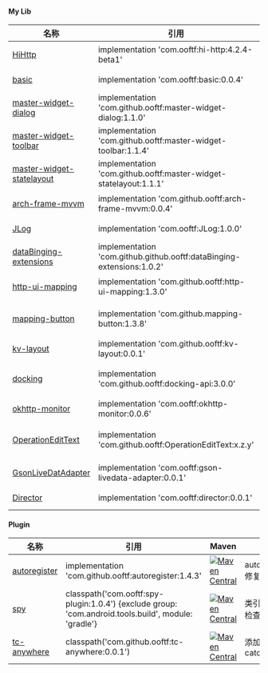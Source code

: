 



#### My Lib

|名称|引用|Maven|描述|
|---|---|---|---|
|[HiHttp](https://github.com/ooftf/HiHttp)|implementation 'com.ooftf:hi-http:4.2.4-beta1'|[ ![Maven Central](https://maven-badges.herokuapp.com/maven-central/com.github.ooftf/hi-http/badge.svg) ](https://maven-badges.herokuapp.com/maven-central/com.github.ooftf/hi-http)|网络请求封装|
|[basic](https://github.com/ooftf/basic)|implementation 'com.ooftf:basic:0.0.4'|[ ![Maven Central](https://maven-badges.herokuapp.com/maven-central/com.github.ooftf/basic/badge.svg) ](https://maven-badges.herokuapp.com/maven-central/com.github.ooftf/basic)|基础类|
|[master-widget-dialog](https://github.com/ooftf/master-widget)|implementation 'com.github.ooftf:master-widget-dialog:1.1.0'|[ ![Maven Central](https://maven-badges.herokuapp.com/maven-central/com.github.ooftf/master-widget-dialog/badge.svg) ](https://maven-badges.herokuapp.com/maven-central/com.github.ooftf/master-widget-dialog)|dialog|
|[master-widget-toolbar](https://github.com/ooftf/master-widget)|implementation 'com.github.ooftf:master-widget-toolbar:1.1.4'|[ ![Maven Central](https://maven-badges.herokuapp.com/maven-central/com.github.ooftf/master-widget-toolbar/badge.svg) ](https://maven-badges.herokuapp.com/maven-central/com.github.ooftf/master-widget-toolbar)|自定义toolbar|
|[master-widget-statelayout](https://github.com/ooftf/master-widget)|implementation 'com.github.ooftf:master-widget-statelayout:1.1.1'|[ ![Maven Central](https://maven-badges.herokuapp.com/maven-central/com.github.ooftf/master-widget-statelayout/badge.svg) ](https://maven-badges.herokuapp.com/maven-central/com.github.ooftf/master-widget-statelayout)|状态切换布局|
|[arch-frame-mvvm](https://github.com/ooftf/mvvm-component)|implementation 'com.github.ooftf:arch-frame-mvvm:0.0.4'|[![Maven Central](https://maven-badges.herokuapp.com/maven-central/com.github.ooftf/arch-frame-mvvm/badge.svg)](https://maven-badges.herokuapp.com/maven-central/com.github.ooftf/arch-frame-mvvm)|mvvm 基础类框架|
|[JLog](https://github.com/ooftf/JLog)|implementation 'com.ooftf:JLog:1.0.0'|[ ![Maven Central](https://maven-badges.herokuapp.com/maven-central/com.github.ooftf/JLog/badge.svg) ](https://maven-badges.herokuapp.com/maven-central/com.github.ooftf/JLog)|日志工具|
|[dataBinging-extensions](https://github.com/ooftf/master-widget)|implementation 'com.github.github.ooftf:dataBinging-extensions:1.0.2'|[ ![Download](https://maven-badges.herokuapp.com/maven-central/com.github.ooftf/dataBinging-extensions/badge.svg) ](https://maven-badges.herokuapp.com/maven-central/com.github.ooftf/dataBinging-extensions)|dataBinding扩展|
|[http-ui-mapping](https://github.com/ooftf/mvvm-component)|implementation 'com.github.ooftf:http-ui-mapping:1.3.0'|[![Maven Central](https://maven-badges.herokuapp.com/maven-central/com.github.ooftf/http-ui-mapping/badge.svg)](https://maven-badges.herokuapp.com/maven-central/com.github.ooftf/http-ui-mapping)|http 和 Ui响应粘合剂|
|[mapping-button](https://github.com/ooftf/mvvm-component)|implementation 'com.github.mapping-button:1.3.8'|[![Maven Central](https://maven-badges.herokuapp.com/maven-central/com.github.ooftf/mapping-button/badge.svg)](https://maven-badges.herokuapp.com/maven-central/com.github.ooftf/mapping-button)|配合 http-ui-mapping 使用的控件|
|[kv-layout](https://github.com/ooftf/master-widget)|implementation 'com.github.ooftf:kv-layout:0.0.1'|[ ![Maven Central](https://maven-badges.herokuapp.com/maven-central/com.github.ooftf/kv-layout/badge.svg) ](https://maven-badges.herokuapp.com/maven-central/com.github.ooftf/kv-layout)|键值 layout|
|[docking](https://github.com/ooftf/docking)|implementation 'com.github.ooftf:docking-api:3.0.0'|[ ![Maven Central](https://maven-badges.herokuapp.com/maven-central/com.github.ooftf/docking-api/badge.svg) ](https://maven-badges.herokuapp.com/maven-central/com.github.ooftf/docking-api)|组件化下发 application 生命周期|
|[okhttp-monitor](https://github.com/ooftf/okhttp-monitor)|implementation 'com.ooftf:okhttp-monitor:0.0.6'|[ ![Maven Central](https://maven-badges.herokuapp.com/maven-central/com.github.ooftf/okhttp-monitor/badge.svg) ](https://maven-badges.herokuapp.com/maven-central/com.github.ooftf/okhttp-monitor)||
|[OperationEditText](https://github.com/ooftf/OperationEditText)| implementation 'com.github.ooftf:OperationEditText:x.z.y'|[![](https://jitpack.io/v/ooftf/OperationEditText.svg)](https://jitpack.io/#ooftf/OperationEditText)|TextView添加删除、可见按钮|
|[GsonLiveDatAdapter](https://github.com/ooftf/GsonLiveDatAdapter)|implementation 'com.ooftf:gson-livedata-adapter:0.0.1'|[ ![Maven Central](https://maven-badges.herokuapp.com/maven-central/com.github.ooftf/gson-livedata-adapter/badge.svg) ](https://maven-badges.herokuapp.com/maven-central/com.github.ooftf/gson-livedata-adapter)|Gson类型适配扩展|
|[Director](https://github.com/ooftf/okhttp-monitor)|implementation 'com.ooftf:director:0.0.1'|[ ![Maven Central](https://maven-badges.herokuapp.com/maven-central/com.github.ooftf/director/badge.svg) ](https://maven-badges.herokuapp.com/maven-central/com.github.ooftf/director)|App 调试|



#### Plugin

|名称|引用|Maven|描述|
|---|---|---|---|
|[autoregister](https://github.com/ooftf/AutoRegister)|implementation 'com.github.ooftf:autoregister:1.4.3'|[ ![Maven Central](https://maven-badges.herokuapp.com/maven-central/com.github.ooftf/autoregister/badge.svg) ](https://maven-badges.herokuapp.com/maven-central/com.github.ooftf/autoregister)|autoRegister 修复|
|[spy](https://github.com/ooftf/spy)|classpath('com.ooftf:spy-plugin:1.0.4') {exclude group: 'com.android.tools.build', module: 'gradle'}|[ ![Maven Central](https://maven-badges.herokuapp.com/maven-central/com.github.ooftf/spy-plugin/badge.svg) ](https://maven-badges.herokuapp.com/maven-central/com.github.ooftf/spy-plugin)|类引用安全检查|
|[tc-anywhere](https://github.com/ooftf/tc-anywhere)|classpath('com.github.ooftf:tc-anywhere:0.0.1')|[ ![Maven Central](https://maven-badges.herokuapp.com/maven-central/com.github.ooftf/tc-anywhere/badge.svg) ](https://maven-badges.herokuapp.com/maven-central/com.github.ooftf/tc-anywhere)|添加try catch|